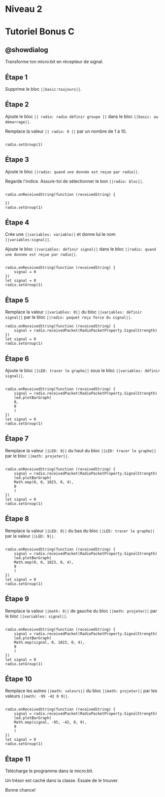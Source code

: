 # Niveau 2

# Tutoriel Bonus C

## @showdialog

Transforme ton micro:bit en récepteur de signal.

## Étape 1

Supprime le bloc ``||basic:toujours||``.

## Étape 2

Ajoute le bloc ``|| radio: radio définir groupe ||`` dans le bloc ``||basic: au démarrage||``.

Remplace la valeur ``|| radio: 0 ||`` par un nombre de 1 à 10.


```blocks

radio.setGroup(1)

```

## Étape 3

Ajoute le bloc ``||radio: quand une donnée est reçue par radio||``.

Regarde l'indice. Assure-toi de sélectionner le bon ``||radio: bloc||``.

```blocks

radio.onReceivedString(function (receivedString) {
	
})
radio.setGroup(1)

```

## Étape 4

Crée une ``||variables: variable||`` et donne lui le nom ``||variables:signal||``.

Ajoute le bloc ``||variables: définir signal||`` dans le bloc ``||radio: quand une donnée est reçue par radio||``.

```blocks

radio.onReceivedString(function (receivedString) {
    signal = 0
})
let signal = 0
radio.setGroup(1)

```

## Étape 5

Remplace la valeur ``||variables: 0||`` du bloc ``||variables: définir signal||`` par le bloc ``||radio: paquet reçu force du signal||``.

```blocks
radio.onReceivedString(function (receivedString) {
    signal = radio.receivedPacket(RadioPacketProperty.SignalStrength)
})
let signal = 0
radio.setGroup(1)

```

## Étape 6

Ajoute le bloc ``||LED: tracer le graphe||`` sous le bloc ``||variables: définir signal||``.

```blocks

radio.onReceivedString(function (receivedString) {
    signal = radio.receivedPacket(RadioPacketProperty.SignalStrength)
    led.plotBarGraph(
    0,
    0
    )
})
let signal = 0
radio.setGroup(1)

```

## Étape 7

Remplace la valeur ``||LED: 0||`` du haut du bloc ``||LED: tracer le graphe||`` par le bloc ``||math: projeter||``.

```blocks

radio.onReceivedString(function (receivedString) {
    signal = radio.receivedPacket(RadioPacketProperty.SignalStrength)
    led.plotBarGraph(
    Math.map(0, 0, 1023, 0, 4),
    0
    )
})
let signal = 0
radio.setGroup(1)

```
## Étape 8

Remplace la valeur ``||LED: 0||`` du bas du bloc ``||LED: tracer le graphe||`` par la valeur ``||LED: 9||``.

```blocks

radio.onReceivedString(function (receivedString) {
    signal = radio.receivedPacket(RadioPacketProperty.SignalStrength)
    led.plotBarGraph(
    Math.map(0, 0, 1023, 0, 4),
    9
    )
})
let signal = 0
radio.setGroup(1)

```

## Étape 9

Remplace la valeur ``||math: 0||`` de gauche du bloc ``||math: projeter||`` par le bloc ``||variables: signal||``.

```blocks

radio.onReceivedString(function (receivedString) {
    signal = radio.receivedPacket(RadioPacketProperty.SignalStrength)
    led.plotBarGraph(
    Math.map(signal, 0, 1023, 0, 4),
    9
    )
})
let signal = 0
radio.setGroup(1)

```


## Étape 10

Remplace les autres ``||math: valeurs||`` du bloc ``||math: projeter||`` par les valeurs ``||math: -95 -42 0 9||``.

```blocks

radio.onReceivedString(function (receivedString) {
    signal = radio.receivedPacket(RadioPacketProperty.SignalStrength)
    led.plotBarGraph(
    Math.map(signal, -95, -42, 0, 9),
    9
    )
})
let signal = 0
radio.setGroup(1)

```

## Étape 11

Télécharge le programme dans le micro:bit.

Un trésor est caché dans la classe. Essaie de le trouver.

Bonne chance!
